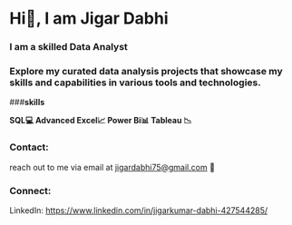 # Hi👋, I am Jigar Dabhi

### **I am a skilled Data Analyst**

### **Explore my curated data analysis projects that showcase my skills and capabilities in various tools and technologies.**

###**skills**

**SQL💻 Advanced Excel📈 Power Bi📊 Tableau 📉**

### Contact:
reach out to me via email at jigardabhi75@gmail.com 📧

### Connect:
LinkedIn: https://www.linkedin.com/in/jigarkumar-dabhi-427544285/

